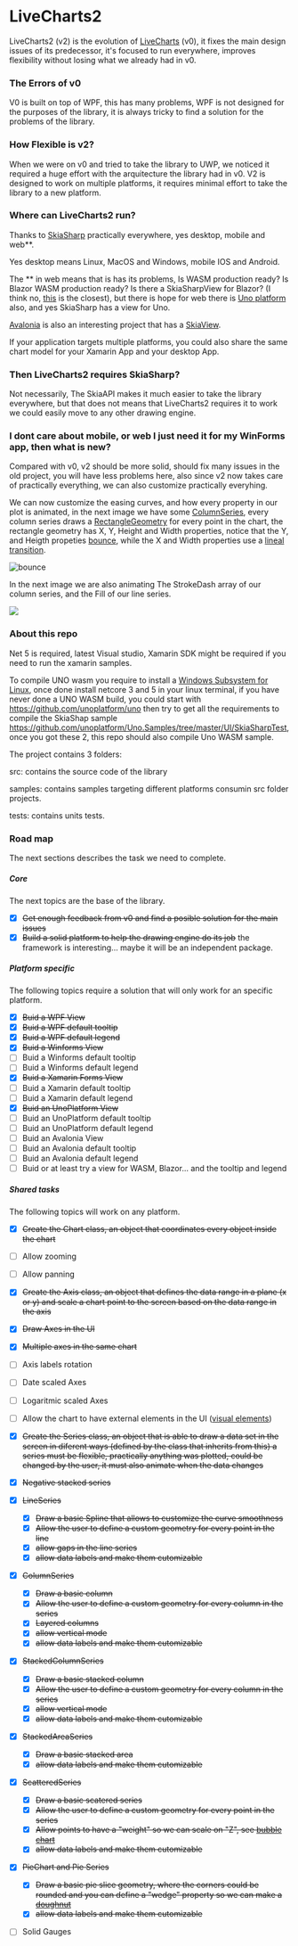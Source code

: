 # LiveCharts2

LiveCharts2 (v2) is the evolution of [LiveCharts](https://github.com/Live-Charts/Live-Charts) (v0), it fixes the main design issues of its predecessor, it's focused to run everywhere, improves flexibility without losing what we already had in v0.

### The Errors of v0

V0 is built on top of WPF, this has many problems, WPF is not designed for the purposes of the library, it is always tricky to find a solution for the problems of the library.

### How Flexible is v2?

When we were on v0 and tried to take the library to UWP, we noticed it required a huge effort with the arquitecture the library had in v0.
V2 is designed to work on multiple platforms, it requires minimal effort to take the library to a new platform.

### Where can LiveCharts2 run?

Thanks to [SkiaSharp](https://github.com/mono/SkiaSharp) practically everywhere, yes desktop, mobile and web**.

Yes desktop means Linux, MacOS and Windows, mobile IOS and Android.

The ** in web means that is has its problems, Is WASM production ready? Is Blazor WASM production ready? Is there a SkiaSharpView for Blazor? (I think no, [this](https://github.com/mattleibow/BlazorSkiaSharp) is the closest), but there is hope for web there is [Uno platform](https://github.com/unoplatform) also, and yes SkiaSharp has a view for Uno.

[Avalonia](https://avaloniaui.net/) is also an interesting project that has a [SkiaView](https://www.nuget.org/packages/Avalonia.Skia/).

If your application targets multiple platforms, you could also share the same chart model for your Xamarin App and your desktop App.

### Then LiveCharts2 requires SkiaSharp?

Not necessarily, The SkiaAPI makes it much easier to take the library everywhere, but that does not means that LiveCharts2 requires it to work we could easily move to any other drawing engine.

### I dont care about mobile, or web I just need it for my WinForms app, then what is new?

Compared with v0, v2 should be more solid, should fix many issues in the old project, you will have less problems here, also since v2 now takes care of practically everything, we can also customize practically everyhing.

We can now customize the easing curves, and how every property in our plot is animated, in the next image we have some [ColumnSeries](https://github.com/Live-Charts/LiveCharts2/blob/master/LiveChartsCore/ColumnSeries.cs), every column series draws a [RectangleGeometry](https://github.com/Live-Charts/LiveCharts2/blob/master/LiveChartsCore.SkiaSharp/Drawing/RectangleGeometry.cs) for every point in the chart, the rectangle geometry has X, Y, Height and Width properties, notice that the Y, and Heigth propeties [bounce](https://github.com/Live-Charts/LiveCharts2/blob/master/LiveChartsCore/Easing/BounceEasingFunction.cs), while the X and Width properties use a [lineal transition](https://github.com/Live-Charts/LiveCharts2/blob/master/LiveChartsCore/EasingFunctions.cs#L37).

![bounce](https://user-images.githubusercontent.com/10853349/107853263-71887b00-6dda-11eb-94ba-03aa518e86dc.gif)

In the next image we are also animating The StrokeDash array of our column series, and the Fill of our line series.

![](https://user-images.githubusercontent.com/10853349/107728642-39871800-6cb4-11eb-8373-422123e2e59e.gif)

### About this repo

Net 5 is required, latest Visual studio, Xamarin SDK might be required if you need to run the xamarin samples.

To compile UNO wasm you require to install a [Windows Subsystem for Linux](https://docs.microsoft.com/en-us/windows/wsl/install-win10),
once done install netcore 3 and 5 in your linux terminal, if you have never done a UNO WASM build, you could start with
https://github.com/unoplatform/uno then try to get all the requirements to compile the SkiaShap sample https://github.com/unoplatform/Uno.Samples/tree/master/UI/SkiaSharpTest, once you got these 2, this repo should also compile Uno WASM sample.

The project contains 3 folders:

src: contains the source code of the library

samples: contains samples targeting different platforms consumin src folder projects.

tests: contains units tests.
      
### Road map

The next sections describes the task we need to complete.

##### Core

The next topics are the base of the library.

- [x] ~~Get enough feedback from v0 and find a posible solution for the main issues~~
- [x] ~~Build a solid platform to help the drawing engine do its job~~ the framework is interesting... maybe it will be an independent package.

##### Platform specific

The following topics require a solution that will only work for an specific platform.

- [x] ~~Buid a WPF View~~
- [x] ~~Buid a WPF default tooltip~~
- [x] ~~Buid a WPF default legend~~
- [x] ~~Buid a Winforms View~~
- [ ] Buid a Winforms default tooltip
- [ ] Buid a Winforms default legend
- [x] ~~Buid a Xamarin Forms View~~
- [ ] Buid a Xamarin default tooltip
- [ ] Buid a Xamarin default legend
- [x] ~~Buid an UnoPlatform View~~
- [ ] Buid an UnoPlatform default tooltip
- [ ] Buid an UnoPlatform default legend
- [ ] Buid an Avalonia View
- [ ] Buid an Avalonia default tooltip
- [ ] Buid an Avalonia default legend
- [ ] Buid or at least try a view for WASM, Blazor... and the tooltip and legend

##### Shared tasks

The following topics will work on any platform.

- [x] ~~Create the Chart class, an object that coordinates every object inside the chart~~
- [ ] Allow zooming
- [ ] Allow panning
- [x] ~~Create the Axis class, an object that defines the data range in a plane (x or y) and scale a chart point to the screen based on the data range in the axis~~
- [x] ~~Draw Axes in the UI~~
- [x] ~~Multiple axes in the same chart~~
- [ ] Axis labels rotation
- [ ] Date scaled Axes
- [ ] Logaritmic scaled Axes
- [ ] Allow the chart to have external elements in the UI ([visual elements](https://lvcharts.net/App/examples/v1/wpf/Visual%20Elements))
- [x] ~~Create the Series class, an object that is able to draw a data set in the screen in diferent ways (defined by the class that inherits from this) a series must be flexible, practically anything was plotted, could be changed by the user, it must also animate when the data changes~~

- [x] ~~Negative stacked series~~

- [x] ~~LineSeries~~
  - [x] ~~Draw a basic Spline that allows to customize the curve smoothness~~
  - [x] ~~Allow the user to define a custom geometry for every point in the line~~
  - [x] ~~allow gaps in the line series~~
  - [x] ~~allow data labels and make them cutomizable~~
    
- [x] ~~ColumnSeries~~
  - [x] ~~Draw a basic column~~
  - [x] ~~Allow the user to define a custom geometry for every column in the series~~
  - [x] ~~Layered columns~~
  - [x] ~~allow vertical mode~~
  - [x] ~~allow data labels and make them cutomizable~~
  
- [x] ~~StackedColumnSeries~~
  - [x] ~~Draw a basic stacked column~~
  - [x] ~~Allow the user to define a custom geometry for every column in the series~~
  - [x] ~~allow vertical mode~~
  - [x] ~~allow data labels and make them cutomizable~~
  
- [x] ~~StackedAreaSeries~~
  - [x] ~~Draw a basic stacked area~~
  - [x] ~~allow data labels and make them cutomizable~~
  
- [x] ~~ScatteredSeries~~
  - [x] ~~Draw a basic scatered series~~
  - [x] ~~Allow the user to define a custom geometry for every point in the series~~
  - [x] ~~Allow points to have a "weight" so we can scale on "Z", see  [bubble chart](https://lvcharts.net/App/examples/v1/wpf/Bubble%20Chart)~~
  - [x] ~~allow data labels and make them cutomizable~~
  
- [x] ~~PieChart and Pie Series~~
  - [x] ~~Draw a basic pie slice geometry, where the corners could be rounded and you can define a "wedge" property so we can make a [doughnut](https://lvcharts.net/App/examples/v1/wpf/Doughnut%20Chart)~~
  - [x] ~~allow data labels and make them cutomizable~~
  
- [ ] Solid Gauges
